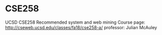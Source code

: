 # CSE258
UCSD CSE258 Recommended system and web mining
Course page: http://cseweb.ucsd.edu/classes/fa18/cse258-a/
professor: Julian McAuley 
